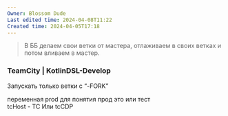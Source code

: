```yaml
---
Owner: Blossom Dude
Last edited time: 2024-04-08T11:22
Created time: 2024-04-05T17:18
---
```

> В ББ делаем свои ветки от мастера, отлаживаем в своих ветках и потом вливаем в мастер.

  

### TeamCity | KotlinDSL-Develop

Запускать только ветки с “-FORK”

  

переменная prod для понятия прод это или тест  
tcHost - TC Или tcCDP